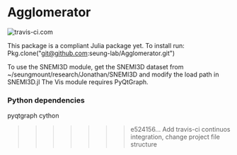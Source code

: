 # Agglomerator
![travis-ci.com](https://magnum.travis-ci.com/seung-lab/agglomerator.svg?token=XgJykxTsTUBYXsq64oSK)


This package is a compliant Julia package yet. To install run:
Pkg.clone("git@github.com:seung-lab/Agglomerator.git")

To use the SNEMI3D module, get the SNEMI3D dataset from ~/seungmount/research/Jonathan/SNEMI3D and modify the load path in SNEMI3D.jl
The Vis module requires PyQtGraph.

### Python dependencies
pyqtgraph
cython
>>>>>>> e524156... Add travis-ci continuos integration, change project file structure

